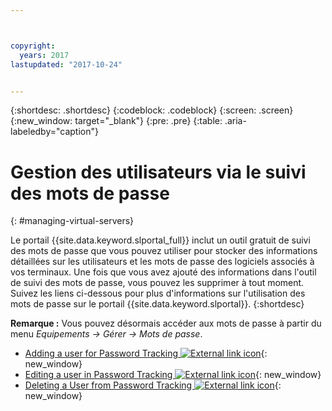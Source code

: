 ```yaml
---



copyright:
  years: 2017
lastupdated: "2017-10-24"


---
```


{:shortdesc: .shortdesc}
{:codeblock: .codeblock}
{:screen: .screen}
{:new_window: target="_blank"}
{:pre: .pre}
{:table: .aria-labeledby="caption"}


# Gestion des utilisateurs via le suivi des mots de passe
{: #managing-virtual-servers}

Le portail {{site.data.keyword.slportal_full}} inclut un outil gratuit de suivi des mots de passe que vous pouvez utiliser pour stocker des informations détaillées sur les utilisateurs et les mots de passe des logiciels associés à vos terminaux. Une fois que vous avez ajouté des informations dans l'outil de suivi des mots de passe, vous pouvez les supprimer à tout moment. Suivez les liens ci-dessous pour plus d'informations sur l'utilisation des mots de passe sur le portail {{site.data.keyword.slportal}}.
{:shortdesc}

**Remarque :** Vous pouvez désormais accéder aux mots de passe à partir du menu *Equipements -> Gérer -> Mots de passe*.

* [Adding a user for Password Tracking ![External link icon](../icons/launch-glyph.svg "External link icon")](https://knowledgelayer.softlayer.com/procedure/add-user-password-tracking){: new_window} 
* [Editing a user in Password Tracking ![External link icon](../icons/launch-glyph.svg "External link icon")](https://knowledgelayer.softlayer.com/procedure/edit-user-password-tracking){: new_window}
* [Deleting a User from Password Tracking ![External link icon](../icons/launch-glyph.svg "External link icon")](https://knowledgelayer.softlayer.com/procedure/delete-user-password-tracking){: new_window}
